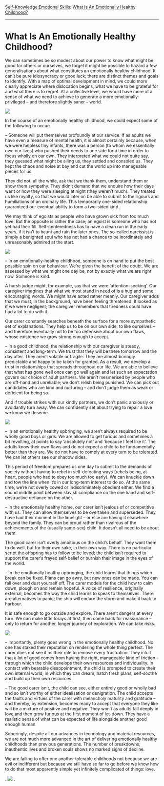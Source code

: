 [Self-Knowledge:](https://www.theschooloflife.com/thebookoflife/category/self-knowledge/)[Emotional Skills](https://www.theschooloflife.com/thebookoflife/category/self-knowledge/emotional-skills/): [What Is An Emotionally Healthy Childhood?](https://www.theschooloflife.com/thebookoflife/what-is-an-emotionally-healthy-childhood/)

* * *

# What Is An Emotionally Healthy Childhood?

We can sometimes be so modest about our power to know what might be good for others or ourselves, we forget it might be possible to hazard a few generalisations about what constitutes an emotionally healthy childhood. It can’t be pure idiosyncracy or good luck; there are distinct themes and goals to identify. With a map of optimal development in mind, we could more clearly appreciate where dislocation begins, what we have to be grateful for and what there is to regret. At a collective level, we would have more of a sense of what we need to achieve to generate a more emotionally-privileged – and therefore slightly saner – world.

![](https://uploads3.wikiart.org/images/mary-cassatt/lydia-reading-on-a-divan-1881.jpg)

In the course of an emotionally healthy childhood, we could expect some of the following to occur:

– Someone will put themselves profoundly at our service. If as adults we have even a measure of mental health, it is almost certainly because, when we were helpless tiny infants, there was a person (to whom we essentially owe our lives) who pushed their needs to one side for a time in order to focus wholly on our own. They interpreted what we could not quite say, they guessed what might be ailing us, they settled and consoled us. They kept the chaos and noise at bay and cut the world up into manageable pieces for us.

They did not, all the while, ask that we thank them, understand them or show them sympathy. They didn’t demand that we enquire how their days went or how they were sleeping at night (they weren’t much). They treated us like royalty, so that we would later on be able to submit to the rigours and humiliations of an ordinary life. This temporarily one-sided relationship guaranteed our eventual ability to form a two-sided kind.

We may think of egoists as people who have grown sick from too much love. But the opposite is rather the case; an egoist is someone who has not yet had their fill. Self-centeredness has to have a clean run in the early years, if it isn’t to haunt and ruin the later ones. The so-called narcissist is simply a benighted soul who has not had a chance to be inordinately and unreasonably admired at the start.

![](https://mydailyartdisplay.files.wordpress.com/2014/03/emmie-and-her-child-by-mary-cassatt-1889.jpg)

– In an emotionally-healthy childhood, someone is on hand to put the best possible spin on our behaviour. We’re given the benefit of the doubt. We are assessed by what we might one day be, not by exactly what we are right now. Someone is kind.

A harsh judge might, for example, say that we were ‘attention-seeking’. Our caregiver imagines that what we most stand in need of is a hug and some encouraging words. We might have acted rather meanly. Our caregiver adds that we must, in the background, have been feeling threatened. It looked as if we were negligent; the caregiver remembers that tiredness could have had a lot to do with it.

Our carer constantly searches beneath the surface for a more sympathetic set of explanations. They help us to be on our own side, to like ourselves – and therefore eventually not to be too defensive about our own flaws, whose existence we grow strong enough to accept.

– In a good childhood, the relationship with our caregiver is steady, consistent and long-term. We trust that they will be there tomorrow and the day after. They aren’t volatile or fragile. They are almost boringly predictable and happy to be taken for granted. As a result, we develop a trust in relationships that spreads throughout our life. We are able to believe that what has gone well once can go well again and let such an expectation govern our choice of adult partners. We aren’t mesmerised by people who are off-hand and unreliable; we don’t relish being punished. We can pick out candidates who are kind and nurturing – and don’t judge them as weak or deficient for being so.

And if trouble strikes with our kindly partners, we don’t panic anxiously or avoidantly turn away. We can confidently set about trying to repair a love we know we deserve.

![](http://www.galleryintell.com/wp-content/uploads/2014/10/Mary-Cassatt_Little-Girl-in-a-Blue-Armchair_cropped-e1412599562719.jpg)

– In an emotionally healthy upbringing, we aren’t always required to be wholly good boys or girls. We are allowed to get furious and sometimes a bit revolting, at points to say ‘absolutely not’ and ‘because I feel like it’. The adults know their own flaws and do not expect a child to be fundamentally better than they are. We do not have to comply at every turn to be tolerated. We can let others see our shadow sides.

This period of freedom prepares us one day to submit to the demands of society without having to rebel in self-defeating ways (rebels being, at heart, people who had to obey too much too early). We can knuckle down and tow the line when it’s in our long-term interest to do so. At the same time, we’re not overly cowed or indiscriminately obedient either. We find a sound middle point between slavish compliance on the one hand and self-destructive defiance on the other.

– In the emotionally healthy home, our carer isn’t jealous of or competitive with us. They can allow themselves to be overtaken and superseded. They have had their moment in the limelight – or else are having it elsewhere beyond the family. They can be proud rather than rivalrous of the achievements of the (usually same-sex) child. It doesn’t all need to be about them.

The good carer isn’t overly ambitious on the child’s behalf. They want them to do well, but for their own sake, in their own way. There is no particular script the offspring has to follow to be loved; the child isn’t required to support the carer’s frayed self-belief or burnish their image in the eyes of the world.

– In the emotionally healthy upbringing, the child learns that things which break can be fixed. Plans can go awry, but new ones can be made. You can fall over and dust yourself off. The carer models for the child how to calm down, plough on and remain hopeful. A voice of resilience, originally external, becomes the way the child learns to speak to themselves. There are alternatives to panic; the ship will endure the storm and make it back to harbour.

It is safe enough to go outside and explore. There aren’t dangers at every turn. We can make little forays at first, then come back for reassurance – only to return for another, longer journey of exploration. We can take risks.

![](http://s.hswstatic.com/gif/paintings-by-mary-cassatt-4.jpg)

– Importantly, plenty goes wrong in the emotionally healthy childhood. No one has staked their reputation on rendering the whole thing perfect. The carer does not see it as their role to remove every frustration. They intuit that a lot of good comes from having the right, manageable kind of friction – through which the child develops their own resources and individuality. In contact with bearable disappointment, the child is prompted to create their own internal world, in which they can dream, hatch fresh plans, self-soothe and build up their own resources.

– The good carer isn’t, the child can see, either entirely good or wholly bad and so isn’t worthy of either idealisation or denigration. The child accepts the faults and virtues of the carer with melancholy maturity and gratitude – and thereby, by extension, becomes ready to accept that everyone they like will be a mixture of positive and negative. They won’t as adults fall deeply in love and then grow furious at the first moment of let-down. They have a realistic sense of what can be expected of life alongside another good enough human.

Soberingly, despite all our advances in technology and material resources, we are not much more advanced in the art of delivering emotionally healthy childhoods than previous generations. The number of breakdowns, inauthentic lives and broken souls shows no marked signs of decline.

We are failing to offer one another tolerable childhoods not because we are evil or indifferent but because we still have so far to go before we know how to do that most apparently simple yet infinitely complicated of things: love.

.
[![](https://img.youtube.com/vi/hnWJpAMpEvo/0.jpg)](https://www.youtube.com/embed/hnWJpAMpEvo '')
.
